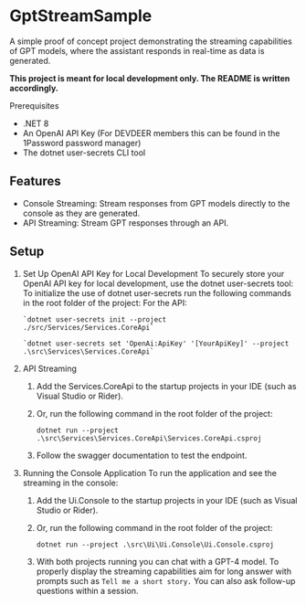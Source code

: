 # GptStreamSample

A simple proof of concept project demonstrating the streaming capabilities of GPT models, where the assistant responds in real-time as data is generated.

**This project is meant for local development only. The README is written accordingly.**

Prerequisites

- .NET 8
- An OpenAI API Key (For DEVDEER members this can be found in the 1Password password manager)
- The dotnet user-secrets CLI tool

## Features

- Console Streaming: Stream responses from GPT models directly to the console as they are generated.
- API Streaming: Stream GPT responses through an API.

## Setup

1.  Set Up OpenAI API Key for Local Development
    To securely store your OpenAI API key for local development, use the dotnet user-secrets tool:
    To initialize the use of dotnet user-secrets run the following commands in the root folder of the project:
    For the API:

        `dotnet user-secrets init --project ./src/Services/Services.CoreApi`

        `dotnet user-secrets set 'OpenAi:ApiKey' '[YourApiKey]' --project .\src\Services\Services.CoreApi`

2.  API Streaming

    1. Add the Services.CoreApi to the startup projects in your IDE (such as Visual Studio or Rider).
    2. Or, run the following command in the root folder of the project:

       `dotnet run --project .\src\Services\Services.CoreApi\Services.CoreApi.csproj`

    3. Follow the swagger documentation to test the endpoint.

3.  Running the Console Application
    To run the application and see the streaming in the console:

    1. Add the Ui.Console to the startup projects in your IDE (such as Visual Studio or Rider).
    2. Or, run the following command in the root folder of the project:

       `dotnet run --project .\src\Ui\Ui.Console\Ui.Console.csproj`

    3. With both projects running you can chat with a GPT-4 model. To properly display the streaming capabilities aim for long answer with prompts such as `Tell me a short story.`
       You can also ask follow-up questions within a session.
